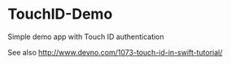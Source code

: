 # TouchID-Demo
Simple demo app with Touch ID authentication

See also http://www.devno.com/1073-touch-id-in-swift-tutorial/
